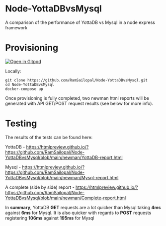 # Node-YottaDBvsMysql

A comparison of the performance of YottaDB vs Mysql in a node express framework

# Provisioning


[![Open in Gitpod](https://gitpod.io/button/open-in-gitpod.svg)](https://gitpod.io/#https://github.com/RamSailopal/Node-YottaDBvsMysql)

Locally:

    git clone https://github.com/RamSailopal/Node-YottaDBvsMysql.git
    cd Node-YottaDBvsMysql
    docker-compose up
    
Once provisioning is fully completed, two newman html reports will be generated with API GET/POST request results (see below for more info).
    
# Testing

The results of the tests can be found here:

YottaDB - https://htmlpreview.github.io/?https://github.com/RamSailopal/Node-YottaDBvsMysql/blob/main/newman/YottaDB-report.html

Mysql - https://htmlpreview.github.io/?https://github.com/RamSailopal/Node-YottaDBvsMysql/blob/main/newman/Mysql-report.html

A complete (side by side) report - https://htmlpreview.github.io/?https://github.com/RamSailopal/Node-YottaDBvsMysql/blob/main/newman/Complete-report.html

In **summary**, YottaDB **GET** requests are a lot quicker than Mysql taking **4ms** against **6ms** for Mysql. It is also quicker with regards to **POST** requests registering **106ms** against **195ms** for Mysql

